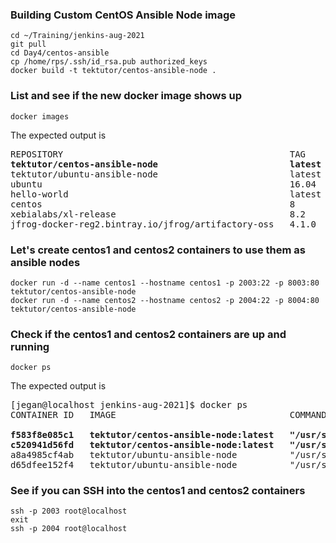 ### Building Custom CentOS Ansible Node image
```
cd ~/Training/jenkins-aug-2021
git pull
cd Day4/centos-ansible
cp /home/rps/.ssh/id_rsa.pub authorized_keys
docker build -t tektutor/centos-ansible-node .
```

### List and see if the new docker image shows up
```
docker images
```
The expected output is
<pre>
REPOSITORY                                           TAG       IMAGE ID       CREATED         SIZE
<b>tektutor/centos-ansible-node                         latest    fb40ae31dd0e   9 minutes ago   257MB</b>
tektutor/ubuntu-ansible-node                         latest    009afa27da10   23 hours ago    220MB
ubuntu                                               16.04     38b3fa4640d4   5 weeks ago     135MB
hello-world                                          latest    d1165f221234   6 months ago    13.3kB
centos                                               8         300e315adb2f   8 months ago    209MB
xebialabs/xl-release                                 8.2       95a054bc36b1   2 years ago     450MB
jfrog-docker-reg2.bintray.io/jfrog/artifactory-oss   4.1.0     c5f6c78afc2b   5 years ago     409MB
</pre>

### Let's create centos1 and centos2 containers to use them as ansible nodes
```
docker run -d --name centos1 --hostname centos1 -p 2003:22 -p 8003:80 tektutor/centos-ansible-node
docker run -d --name centos2 --hostname centos2 -p 2004:22 -p 8004:80 tektutor/centos-ansible-node
```

### Check if the centos1 and centos2 containers are up and running
```
docker ps
```
The expected output is
<pre>
[jegan@localhost jenkins-aug-2021]$ docker ps
CONTAINER ID   IMAGE                                 COMMAND               CREATED         STATUS         PORTS                                                                          NAMES
<b>
f583f8e085c1   tektutor/centos-ansible-node:latest   "/usr/sbin/sshd -D"   8 minutes ago   Up 8 minutes   0.0.0.0:2004->22/tcp, :::2004->22/tcp, 0.0.0.0:8004->80/tcp, :::8004->80/tcp   centos2
c520941d56fd   tektutor/centos-ansible-node:latest   "/usr/sbin/sshd -D"   8 minutes ago   Up 8 minutes   0.0.0.0:2003->22/tcp, :::2003->22/tcp, 0.0.0.0:8003->80/tcp, :::8003->80/tcp   centos1</b>
a8a4985cf4ab   tektutor/ubuntu-ansible-node          "/usr/sbin/sshd -D"   22 hours ago    Up 8 minutes   0.0.0.0:2002->22/tcp, :::2002->22/tcp, 0.0.0.0:8002->80/tcp, :::8002->80/tcp   ubuntu2
d65dfee152f4   tektutor/ubuntu-ansible-node          "/usr/sbin/sshd -D"   22 hours ago    Up 8 minutes   0.0.0.0:2001->22/tcp, :::2001->22/tcp, 0.0.0.0:8001->80/tcp, :::8001->80/tcp   ubuntu1
</pre>

### See if you can SSH into the centos1 and centos2 containers
```
ssh -p 2003 root@localhost
exit
ssh -p 2004 root@localhost
```
